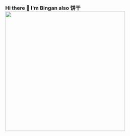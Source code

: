 ### Hi there 👋 I'm Bingan also 饼干 <img src='https://github-readme-stats.vercel.app/api?username=binganao&show_icons=true&theme=cobalt' width='380px'>
<!-- - 🛫 My Telegram: [t.me/zhzyker](t.me/zhzyker) -->

<!--
**binganao/binganao** is a ✨ _special_ ✨ repository because its `README.md` (this file) appears on your GitHub profile.

Here are some ideas to get you started:

- 🔭 I’m currently working on ...
- 🌱 I’m currently learning ...
- 👯 I’m looking to collaborate on ...
- 🤔 I’m looking for help with ...
- 💬 Ask me about ...
- 📫 How to reach me: ...
- 😄 Pronouns: ...
- ⚡ Fun fact: ...
-->
